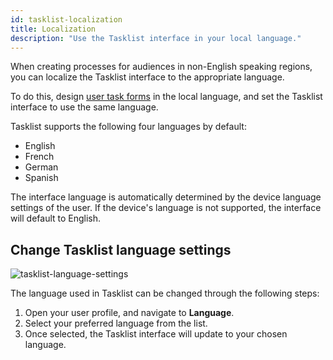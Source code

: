 ```yaml
---
id: tasklist-localization
title: Localization
description: "Use the Tasklist interface in your local language."
---
```


When creating processes for audiences in non-English speaking regions, you can localize the Tasklist interface to the appropriate language.

To do this, design [user task forms](/components/modeler/forms/utilizing-forms.md) in the local language, and set the Tasklist interface to use the same language.

Tasklist supports the following four languages by default:

- English
- French
- German
- Spanish

The interface language is automatically determined by the device language settings of the user. If the device's language is not supported, the interface will default to English.

## Change Tasklist language settings

![tasklist-language-settings](img/tasklist-language-settings.jpg)

The language used in Tasklist can be changed through the following steps:

1. Open your user profile, and navigate to **Language**.
2. Select your preferred language from the list.
3. Once selected, the Tasklist interface will update to your chosen language.
